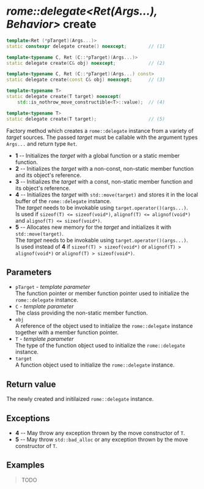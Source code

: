 # _rome::delegate<Ret(Args...), Behavior>_ **create**

```cpp
template<Ret (*pTarget)(Args...)>
static constexpr delegate create() noexcept;        // (1)

template<typename C, Ret (C::*pTarget)(Args...)>
static delegate create(C& obj) noexcept;            // (2)

template<typename C, Ret (C::*pTarget)(Args...) const>
static delegate create(const C& obj) noexcept;      // (3)

template<typename T>
static delegate create(T target) noexcept(
    std::is_nothrow_move_constructible<T>::value);  // (4)

template<typename T>
static delegate create(T target);                   // (5)
```

Factory method which creates a `rome::delegate` instance from a variety of _target_ sources. The passed _target_ must be callable with the argument types `Args...` and return type `Ret`.

- **1** -- Initializes the _target_ with a global function or a static member function.
- **2** -- Initializes the _target_ with a non-const, non-static member function and its object's reference.
- **3** -- Initializes the _target_ with a const, non-static member function and its object's reference.
- **4** -- Initializes the _target_ with `std::move(target)` and stores it in the local buffer of the `rome::delegate` instance.  
  The _target_ needs to be invokable using `target.operator()(args...)`.  
  Is used if `sizeof(T) <= sizeof(void*)`, `alignof(T) <= alignof(void*)` and `alignof(T) <= sizeof(void*)`.
- **5** -- Allocates new memory for the _target_ and initializes it with `std::move(target)`.  
  The _target_ needs to be invokable using `target.operator()(args...)`.  
  Is used instead of **4** if `sizeof(T) > sizeof(void*)` or `alignof(T) > alignof(void*)` or `alignof(T) > sizeof(void*)`.

## Parameters

- `pTarget` - _template parameter_  
  The function pointer or member function pointer used to initialize the `rome::delegate` instance.
- `C` - _template parameter_  
  The class providing the non-static member function.
- `obj`  
  A reference of the object used to initialize the `rome::delegate` instance together with a member function pointer.
- `T` - _template parameter_  
  The type of the function object used to initialize the `rome::delegate` instance.
- `target`  
  A function object used to initialize the `rome::delegate` instance.

## Return value

The newly created and initilaized `rome::delegate` instance.

## Exceptions

- **4** -- May throw any exception thrown by the move constructor of `T`.
- **5** -- May throw `std::bad_alloc` or any exception thrown by the move constructor of `T`.

## Examples

> TODO
